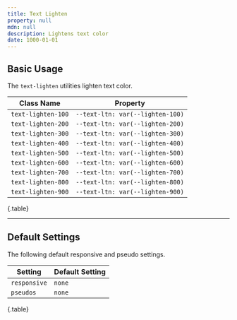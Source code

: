```yaml
---
title: Text Lighten
property: null
mdn: null
description: Lightens text color
date: 1000-01-01
---
```


## Basic Usage

The `text-lighten` utilities lighten text color.

| Class Name         | Property                         |
| ------------------ | -------------------------------- |
| `text-lighten-100` | `--text-ltn: var(--lighten-100)` |
| `text-lighten-200` | `--text-ltn: var(--lighten-200)` |
| `text-lighten-300` | `--text-ltn: var(--lighten-300)` |
| `text-lighten-400` | `--text-ltn: var(--lighten-400)` |
| `text-lighten-500` | `--text-ltn: var(--lighten-500)` |
| `text-lighten-600` | `--text-ltn: var(--lighten-600)` |
| `text-lighten-700` | `--text-ltn: var(--lighten-700)` |
| `text-lighten-800` | `--text-ltn: var(--lighten-800)` |
| `text-lighten-900` | `--text-ltn: var(--lighten-900)` |

{.table}

---

## Default Settings

The following default responsive and pseudo settings.

| Setting      | Default Setting |
| ------------ | --------------- |
| `responsive` | `none`          |
| `pseudos`    | `none`          |

{.table}
